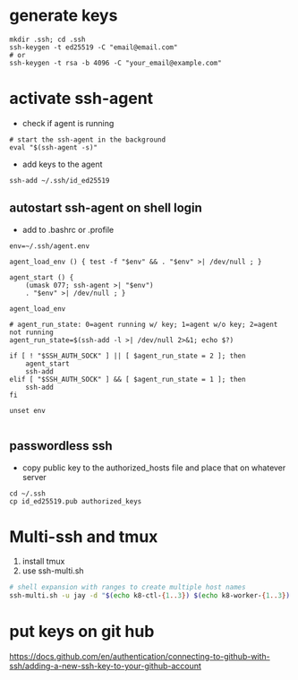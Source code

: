 # generate keys
```
mkdir .ssh; cd .ssh
ssh-keygen -t ed25519 -C "email@email.com"
# or 
ssh-keygen -t rsa -b 4096 -C "your_email@example.com"
```


# activate ssh-agent
* check if agent is running
```
# start the ssh-agent in the background
eval "$(ssh-agent -s)"
```

* add keys to the agent
```
ssh-add ~/.ssh/id_ed25519
```


## autostart ssh-agent on shell login
* add to .bashrc or .profile

```
env=~/.ssh/agent.env

agent_load_env () { test -f "$env" && . "$env" >| /dev/null ; }

agent_start () {
    (umask 077; ssh-agent >| "$env")
    . "$env" >| /dev/null ; }

agent_load_env

# agent_run_state: 0=agent running w/ key; 1=agent w/o key; 2=agent not running
agent_run_state=$(ssh-add -l >| /dev/null 2>&1; echo $?)

if [ ! "$SSH_AUTH_SOCK" ] || [ $agent_run_state = 2 ]; then
    agent_start
    ssh-add
elif [ "$SSH_AUTH_SOCK" ] && [ $agent_run_state = 1 ]; then
    ssh-add
fi

unset env


```

## passwordless ssh
* copy public key to the authorized_hosts file and place that on whatever server  
```
cd ~/.ssh
cp id_ed25519.pub authorized_keys 
```


# Multi-ssh and tmux
1. install tmux
2. use ssh-multi.sh

```bash
# shell expansion with ranges to create multiple host names 
ssh-multi.sh -u jay -d "$(echo k8-ctl-{1..3}) $(echo k8-worker-{1..3}) $(echo k8-etcd-{1..3})"
```





# put keys on git hub
https://docs.github.com/en/authentication/connecting-to-github-with-ssh/adding-a-new-ssh-key-to-your-github-account


